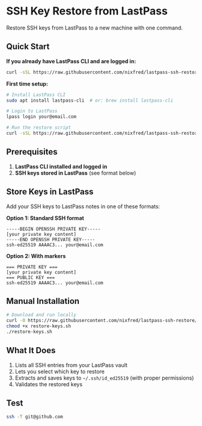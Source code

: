 # SSH Key Restore from LastPass

Restore SSH keys from LastPass to a new machine with one command.

## Quick Start

**If you already have LastPass CLI and are logged in:**
```bash
curl -sSL https://raw.githubusercontent.com/nixfred/lastpass-ssh-restore/main/restore-keys.sh | bash
```

**First time setup:**
```bash
# Install LastPass CLI
sudo apt install lastpass-cli  # or: brew install lastpass-cli

# Login to LastPass
lpass login your@email.com

# Run the restore script
curl -sSL https://raw.githubusercontent.com/nixfred/lastpass-ssh-restore/main/restore-keys.sh | bash
```

## Prerequisites

1. **LastPass CLI installed and logged in**
2. **SSH keys stored in LastPass** (see format below)

## Store Keys in LastPass

Add your SSH keys to LastPass notes in one of these formats:

**Option 1: Standard SSH format**
```
-----BEGIN OPENSSH PRIVATE KEY-----
[your private key content]
-----END OPENSSH PRIVATE KEY-----
ssh-ed25519 AAAAC3... your@email.com
```

**Option 2: With markers**
```
=== PRIVATE KEY ===
[your private key content]
=== PUBLIC KEY ===
ssh-ed25519 AAAAC3... your@email.com
```

## Manual Installation

```bash
# Download and run locally
curl -O https://raw.githubusercontent.com/nixfred/lastpass-ssh-restore/main/restore-keys.sh
chmod +x restore-keys.sh
./restore-keys.sh
```

## What It Does

1. Lists all SSH entries from your LastPass vault
2. Lets you select which key to restore
3. Extracts and saves keys to `~/.ssh/id_ed25519` (with proper permissions)
4. Validates the restored keys

## Test

```bash
ssh -T git@github.com
```